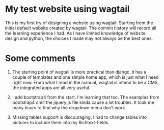 # My test website using wagtail

This is my first try of designing a website using wagtail.
Starting from the initial default website created by wagtail.
The commit history will record all the learning experience I had.
As I have limited knowledge of website design and python,
the choices I made may not always be the best ones.

# Some comments

1. The starting point of wagtail is more practical than django,
   it has a couple of templates and one simple home app, which
   is just what I need right now.  From what I read in the manual,
   wagtail is intend to be a CMS, the integrated apps are all
   very useful.

2. I add bootstrap4 from the start.  I'm learning that too.
   The examples from bootstrap4 omit the jquery js file kinda
   cause a lot troubles.  It took me many hours to find why
   the dropdown menu don't work.

3. Missing tables support is discouraging. I had to change
   tables into pictures to include them into my Richtext-fields.
